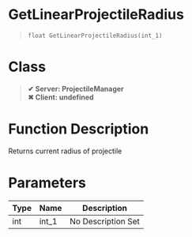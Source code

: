 # GetLinearProjectileRadius
> `float GetLinearProjectileRadius(int_1)`
# Class
> __✔ Server: ProjectileManager__  
> __✖ Client: undefined__  
# Function Description
Returns current radius of projectile
# Parameters
Type|Name|Description
--|--|--
int|int_1|No Description Set
